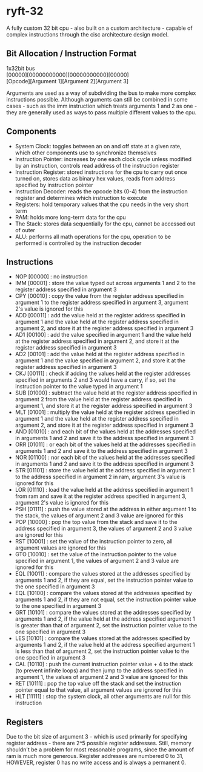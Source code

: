 # ryft-32   
A fully custom 32 bit cpu - also built on a custom architecture - capable of complex instructions through the cisc architecture design model.        

## Bit Allocation / Instruction Format   
   
1x32bit bus   
[00000][00000000000][00000000000][00000]    
[Opcode][Argument 1][Argument 2][Argument 3]     

Arguments are used as a way of subdividing the bus to make more complex instructions possible. Although arguments can still be combined in some cases - such as the imm instruction which treats arguments 1 and 2 as one - they are generally used as ways to pass multiple different values to the cpu.
       
## Components     

- System Clock: toggles between an on and off state at a given rate, which other components use to synchronize themselves    
- Instruction Pointer: increases by one each clock cycle unless modified by an instruction, controls read address of the instruction register   
- Instruction Register: stored instructions for the cpu to carry out once turned on, stores data as binary hex values, reads from address specified by instruction pointer    
- Instruction Decoder: reads the opcode bits (0-4) from the instruction register and determines which instruction to execute    
- Registers: hold temporary values that the cpu needs in the very short term      
- RAM: holds more long-term data for the cpu      
- The Stack: stores data sequentially for the cpu, cannot be accessed out of outer           
- ALU: performs all math operations for the cpu, operation to be performed is controlled by the instruction decoder     

## Instructions    

- NOP [00000] : no instruction    
- IMM [00001] : store the value typed out across arguments 1 and 2 to the register address specified in argument 3     
- CPY [00010] : copy the value from the register address specified in argument 1 to the register address specified in argument 3, argument 2's value is ignored for this    
- ADD [00011] : add the value held at the register address specified in argument 1 and the value held at the register address specified in argument 2, and store it at the register address specified in argument 3    
- AD1 [00100] : add the value specified in argument 1 and the value held at the register address specified in argument 2, and store it at the register address specified in argument 3    
- AD2 [00101] : add the value held at the register address specified in argument 1 and the value specified in argument 2, and store it at the register address specified in argument 3    
- CKJ [00111] : check if adding the values held at the register addresses specified in arguments 2 and 3 would have a carry, if so, set the instruction pointer to the value typed in argument 1        
- SUB [01000] : subtract the value held at the register address specified in argument 2 from the value held at the register address specified in argument 1, and store it at the register address specified in argument 3    
- MLT [01001] : multiply the value held at the register address specified in argument 1 and the value held at the register address specified in argument 2, and store it at the register address specified in argument 3     
- AND [01010] : and each bit of the values held at the addresses specified in arguments 1 and 2 and save it to the address specified in argument 3   
- ORR [01011] : or each bit of the values held at the addresses specified in arguments 1 and 2 and save it to the address specified in argument 3   
- NOR [01100] : nor each bit of the values held at the addresses specified in arguments 1 and 2 and save it to the address specified in argument 3   
- STR [01101] : store the value held at the address specified in argument 1 to the address specified in argument 2 in ram, argument 3's value is ignored for this   
- LOR [01110] : load the value held at the address specified in argument 1 from ram and save it at the register address specified in argument 3, argument 2's value is ignored for this  
- PSH [01111] : push the value stored at the address in either argument 1 to the stack, the values of argument 2 and 3 value are ignored for this    
- POP [10000] : pop the top value from the stack and save it to the address specified in argument 3, the values of argument 2 and 3 value are ignored for this   
- RST [10001] : set the value of the instruction pointer to zero, all argument values are ignored for this      
- GTO [10010] : set the value of the instruction pointer to the value specified in argument 1, the values of argument 2 and 3 value are ignored for this      
- EQL [10011] : compare the values stored at the addresses specified by arguments 1 and 2, if they are equal, set the instruction pointer value to the one specified in argument 3     
- EQL [10100] : compare the values stored at the addresses specified by arguments 1 and 2, if they are not equal, set the instruction pointer value to the one specified in argument 3     
- GRT [10101] : compare the values stored at the addresses specified by arguments 1 and 2, if the value held at the address specified argument 1 is greater than that of argument 2, set the instruction pointer value to the one specified in argument 3     
- LES [10101] : compare the values stored at the addresses specified by arguments 1 and 2, if the value held at the address specified argument 1 is less than that of argument 2, set the instruction pointer value to the one specified in argument 3      
- CAL [10110] : push the current instruction pointer value + 4 to the stack (to prevent infinite loops) and then jump to the address specified in argument 1, the values of argument 2 and 3 value are ignored for this     
- RET [10111] : pop the top value off the stack and set the instruction pointer equal to that value, all argument values are ignored for this   
- HLT [11111] : stop the system clock, all other arguments are null for this instruction

## Registers

Due to the bit size of argument 3 - which is used primarily for specifying register address - there are 2^5 possible register addresses. Still, memory shouldn't be a problem for most reasonable programs, since the amount of ram is much more generous. Register addresses are numbered 0 to 31, HOWEVER, register 0 has no write access and is always a permanent 0.

